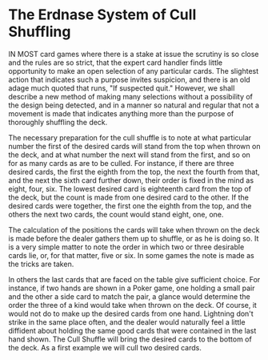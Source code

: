 # The Erdnase System of Cull Shuffling

IN MOST card games where there is a stake at issue the scrutiny is so close and the rules are so strict, that the expert card handler finds little opportunity to make an open selection of any particular cards. The slightest action that indicates such a purpose invites suspicion, and there is an old adage much quoted that runs, "If suspected quit." However, we shall describe a new method of making many selections without a possibility of the design being detected, and in a manner so natural and regular that not a movement is made that indicates anything more than the purpose of thoroughly shuffling the deck.

The necessary preparation for the cull shuffle is to note at what particular number the first of the desired cards will stand from the top when thrown on the deck, and at what number the next will stand from the first, and so on for as many cards as are to be culled. For instance, if there are three desired cards, the first the eighth from the top, the next the fourth from that, and the next the sixth card further down, their order is fixed in the mind as eight, four, six. The lowest desired card is eighteenth card from the top of the deck, but the count is made from one desired card to the other. If the desired cards were together, the first one the eighth from the top, and the others the next two cards, the count would stand eight, one, one.

The calculation of the positions the cards will take when thrown on the deck is made before the dealer gathers them up to shuffle, or as he is doing so. It is a very simple matter to note the order in which two or three desirable cards lie, or, for that matter, five or six. In some games the note is made as the tricks are taken.

In others the last cards that are faced on the table give sufficient choice. For instance, if two hands are shown in a Poker game, one holding a small pair and the other a side card to match the pair, a glance would determine the order the three of a kind would take when thrown on the deck. Of course, it would not do to make up the desired cards from one hand. Lightning don't strike in the same place often, and the dealer would naturally feel a little diffident about holding the same good cards that were contained in the last hand shown. The Cull Shuffle will bring the desired cards to the bottom of the deck. As a first example we will cull two desired cards.
